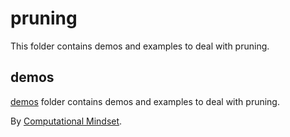 # pruning
This folder contains demos and examples to deal with pruning.

## demos
[demos](./demos) folder contains demos and examples to deal with pruning.

By [Computational Mindset](https://computationalmindset.com/en/).
